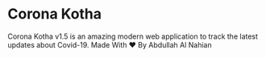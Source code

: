 # Corona Kotha
Corona Kotha v1.5 is an amazing modern web application to track the latest updates about Covid-19. Made With ♥ By Abdullah Al Nahian
